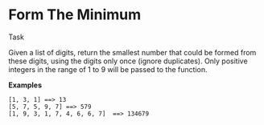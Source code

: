 # Form The Minimum

Task

Given a list of digits, return the smallest number that could be formed from these digits, using the digits only once (ignore duplicates). Only positive integers in the range of 1 to 9 will be passed to the function.

**Examples**
```
[1, 3, 1] ==> 13
[5, 7, 5, 9, 7] ==> 579
[1, 9, 3, 1, 7, 4, 6, 6, 7]  ==> 134679
```

